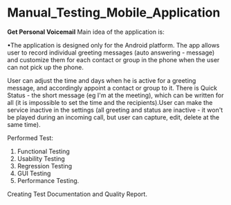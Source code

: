 # Manual_Testing_Mobile_Application
**Get Personal Voicemail**
Main idea of the application is:

•The application is designed only for the Android platform. The app allows user to record individual greeting messages (auto answering - message) and customize them for each contact or group in the phone when the user can not pick up the phone.

User can adjust the time and days when he is active for a greeting message, and accordingly appoint a contact or group to it. There is Quick Status - the short message (eg I'm at the meeting), which can be written for all (it is impossible to set the time and the recipients).User can make the service inactive in the settings (all greeting and status are inactive - it won't be played during an incoming call, but user can capture, edit, delete at the same time).

Performed Test:
1. Functional Testing
2. Usability Testing
3. Regression Testing
4. GUI Testing
5. Performance Testing.

Creating Test Documentation and Quality Report.
